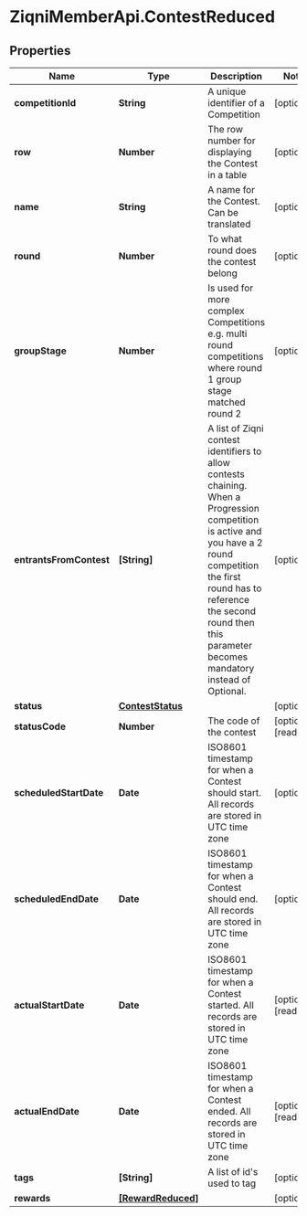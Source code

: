 # ZiqniMemberApi.ContestReduced

## Properties

Name | Type | Description | Notes
------------ | ------------- | ------------- | -------------
**competitionId** | **String** | A unique identifier of a Competition | [optional] 
**row** | **Number** | The row number for displaying the Contest in a table | [optional] 
**name** | **String** | A name for the Contest. Can be translated | [optional] 
**round** | **Number** | To what round does the contest belong | [optional] 
**groupStage** | **Number** | Is used for more complex Competitions e.g. multi round competitions where round 1 group stage matched round 2 | [optional] 
**entrantsFromContest** | **[String]** | A list of Ziqni contest identifiers to allow contests chaining. When a Progression competition is active and you have a 2 round competition the first round has to reference the second round then this parameter becomes mandatory instead of Optional. | [optional] 
**status** | [**ContestStatus**](ContestStatus.md) |  | [optional] 
**statusCode** | **Number** | The code of the contest | [optional] [readonly] 
**scheduledStartDate** | **Date** | ISO8601 timestamp for when a Contest should start. All records are stored in UTC time zone | [optional] 
**scheduledEndDate** | **Date** | ISO8601 timestamp for when a Contest should end. All records are stored in UTC time zone | [optional] 
**actualStartDate** | **Date** | ISO8601 timestamp for when a Contest started. All records are stored in UTC time zone | [optional] [readonly] 
**actualEndDate** | **Date** | ISO8601 timestamp for when a Contest ended. All records are stored in UTC time zone | [optional] [readonly] 
**tags** | **[String]** | A list of id&#39;s used to tag | [optional] 
**rewards** | [**[RewardReduced]**](RewardReduced.md) |  | [optional] 


